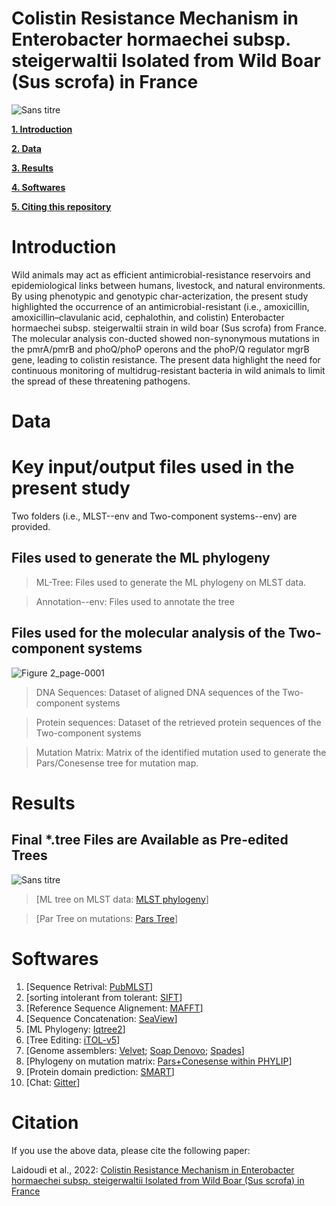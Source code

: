 # Colistin Resistance Mechanism in Enterobacter hormaechei subsp. steigerwaltii Isolated from Wild Boar (Sus scrofa) in France

![Sans titre](https://user-images.githubusercontent.com/68795566/189248775-30afccee-e790-4f67-8b8e-b77536b4b9d5.jpg)


**[1. Introduction](#Introduction)**

**[2. Data](#Data)**

**[3. Results](#Results)**

**[4. Softwares](#Softwares)**

**[5. Citing this repository](#Citation)**



# Introduction
Wild animals may act as efficient antimicrobial-resistance reservoirs and epidemiological links between humans, livestock, and natural environments. By using phenotypic and genotypic char-acterization, the present study highlighted the occurrence of an antimicrobial-resistant (i.e., amoxicillin, amoxicillin–clavulanic acid, cephalothin, and colistin) Enterobacter hormaechei subsp. steigerwaltii strain in wild boar (Sus scrofa) from France. The molecular analysis con-ducted showed non-synonymous mutations in the pmrA/pmrB and  phoQ/phoP operons and the phoP/Q regulator mgrB gene, leading to colistin resistance. The present data highlight the need for continuous monitoring of multidrug-resistant bacteria in wild animals to limit the spread of these threatening pathogens.


# Data


# Key input/output files used in the present study

Two folders (i.e., MLST--env and Two-component systems--env) are provided.


## Files used to generate the ML phylogeny 

> ML-Tree: Files used to generate the ML phylogeny on MLST data.

> Annotation--env: Files used to annotate the tree




## Files used for the molecular analysis of the Two-component systems 


![Figure 2_page-0001](https://user-images.githubusercontent.com/68795566/189248914-a95c5053-516d-45c0-b883-787d6cf52c8e.jpg)



> DNA Sequences: Dataset of aligned DNA sequences of the Two-component systems 

> Protein sequences: Dataset of the retrieved protein sequences of the Two-component systems 

> Mutation Matrix: Matrix of the identified mutation used to generate the Pars/Conesense tree for mutation map.


# Results


## Final *.tree Files are Available as Pre-edited Trees 

![Sans titre](https://user-images.githubusercontent.com/68795566/189236321-af09f2d8-d606-4888-b3a8-4bed01d3e2be.png)


> [ML tree on MLST data: [MLST phylogeny](https://itol.embl.de/tree/17614995190128331660146671)]

> [Par Tree on mutations: [Pars Tree](https://itol.embl.de/tree/4619364177282681660592756)]


# Softwares

1. [Sequence Retrival: [PubMLST](https://pubmlst.org/ecloacae/)]
2. [sorting intolerant from tolerant: [SIFT](https://sift.bii.a-star.edu.sg)] 
3. [Reference Sequence Alignement: [MAFFT](https://github.com/GSLBiotech/mafft.git)]
4. [Sequence Concatenation: [SeaView](http://doua.prabi.fr/software/seaview)] 
5. [ML Phylogeny: [Iqtree2](https://github.com/iqtree/iqtree2.git)] 
6. [Tree Editing: [iTOL-v5](https://github.com/iBiology/iTOL.git)]
7. [Genome assemblers: [Velvet](https://github.com/dzerbino/velvet.git); [Soap Denovo](https://github.com/yyabuki/docker-soap-denovo2.git); [Spades](https://github.com/ablab/spades.git)]
8. [Phylogeny on mutation matrix: [Pars+Conesense within PHYLIP](https://github.com/felsenst/phylip.git)]
9. [Protein domain prediction: [SMART](https://smart.embl.de)]
10. [Chat: [Gitter](https://matrix.to/#/#younes19laidoudi@gmail.com:matrix.org)]


# Citation
If you use the above data, please cite the following paper:

Laidoudi et al., 2022: [Colistin Resistance Mechanism in Enterobacter hormaechei subsp. steigerwaltii Isolated from Wild Boar (Sus scrofa) in France](https://doi.org/10.3390/pathogens11091022)

